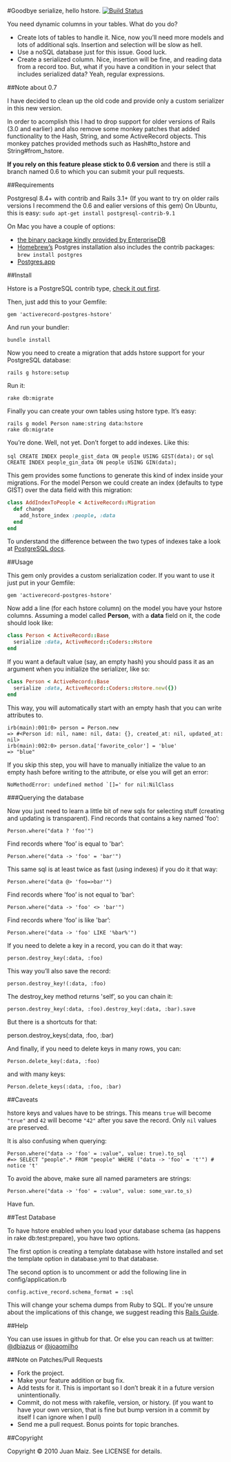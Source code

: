#Goodbye serialize, hello hstore. [![Build Status](https://secure.travis-ci.org/softa/activerecord-postgres-hstore.png?branch=master)](http://travis-ci.org/softa/activerecord-postgres-hstore)

You need dynamic columns in your tables. What do you do?

* Create lots of tables to handle it. Nice, now you’ll need more models and lots of additional sqls. Insertion and selection will be slow as hell.
* Use a noSQL database just for this issue. Good luck.
* Create a serialized column. Nice, insertion will be fine, and reading data from a record too. But, what if you have a condition in your select that includes serialized data? Yeah, regular expressions.

##Note about 0.7

I have decided to clean up the old code and provide only a custom serializer in this new version.

In order to acomplish this I had to drop support for older versions of Rails (3.0 and earlier) and also
remove some monkey patches that added functionality to the Hash, String, and some ActiveRecord objects.
This monkey patches provided methods such as Hash\#to\_hstore and String\#from\_hstore.


**If you rely on this feature please stick to 0.6 version** and there is still a branch named 0.6 to which you can submit your pull requests.

##Requirements

Postgresql 8.4+ with contrib and Rails 3.1+ (If you want to try on older rails versions I recommend the 0.6 and ealier versions of this gem)
On Ubuntu, this is easy: `sudo apt-get install postgresql-contrib-9.1`

On Mac you have a couple of options:

* [the binary package kindly provided by EnterpriseDB](http://www.enterprisedb.com/products-services-training/pgdownload#osx)
* [Homebrew’s](https://github.com/mxcl/homebrew) Postgres installation also includes the contrib packages: `brew install postgres`
* [Postgres.app](http://postgresapp.com/)

##Install


Hstore is a PostgreSQL contrib type, [check it out first](http://www.postgresql.org/docs/9.2/static/hstore.html).

Then, just add this to your Gemfile:

`gem 'activerecord-postgres-hstore'`

And run your bundler:

`bundle install`

Now you need to create a migration that adds hstore support for your
PostgreSQL database:

`rails g hstore:setup`

Run it:

`rake db:migrate`

Finally you can create your own tables using hstore type. It’s easy:

    rails g model Person name:string data:hstore
    rake db:migrate

You’re done.
Well, not yet. Don’t forget to add indexes. Like this:

```sql CREATE INDEX people_gist_data ON people USING GIST(data);```
or
```sql CREATE INDEX people_gin_data ON people USING GIN(data);```

This gem provides some functions to generate this kind of index inside your migrations.
For the model Person we could create an index (defaults to type GIST) over the data field with this migration:

```ruby
class AddIndexToPeople < ActiveRecord::Migration
  def change
    add_hstore_index :people, :data                                                                                                                                
  end 
end
```

To understand the difference between the two types of indexes take a
look at [PostgreSQL docs](http://www.postgresql.org/docs/9.2/static/textsearch-indexes.html).

##Usage

This gem only provides a custom serialization coder.
If you want to use it just put in your Gemfile:

    gem 'activerecord-postgres-hstore'

Now add a line (for each hstore column) on the model you have your hstore columns.
Assuming a model called **Person**, with a **data** field on it, the
code should look like:

```ruby
class Person < ActiveRecord::Base
  serialize :data, ActiveRecord::Coders::Hstore
end
```

If you want a default value (say, an empty hash) you should pass it as an argument when you
initialize the serializer, like so:

```ruby
class Person < ActiveRecord::Base
  serialize :data, ActiveRecord::Coders::Hstore.new({})
end
```

This way, you will automatically start with an empty hash that you can write attributes to.

    irb(main):001:0> person = Person.new
    => #<Person id: nil, name: nil, data: {}, created_at: nil, updated_at: nil>
    irb(main):002:0> person.data['favorite_color'] = 'blue'
    => "blue"

If you skip this step, you will have to manually initialize the value to an empty hash before
writing to the attribute, or else you will get an error:

    NoMethodError: undefined method `[]=' for nil:NilClass

###Querying the database

Now you just need to learn a little bit of new
sqls for selecting stuff (creating and updating is transparent).
Find records that contains a key named 'foo’:

    Person.where("data ? 'foo'")

Find records where 'foo’ is equal to 'bar’:

    Person.where("data -> 'foo' = 'bar'")

This same sql is at least twice as fast (using indexes) if you do it
that way:

    Person.where("data @> 'foo=>bar'")

Find records where 'foo’ is not equal to 'bar’:

    Person.where("data -> 'foo' <> 'bar'")

Find records where 'foo’ is like 'bar’:

    Person.where("data -> 'foo' LIKE '%bar%'")

If you need to delete a key in a record, you can do it that way:

    person.destroy_key(:data, :foo)

This way you’ll also save the record:

    person.destroy_key!(:data, :foo)

The destroy\_key method returns 'self’, so you can chain it:

    person.destroy_key(:data, :foo).destroy_key(:data, :bar).save

But there is a shortcuts for that:

   person.destroy_keys(:data, :foo, :bar)

And finally, if you need to delete keys in many rows, you can:

    Person.delete_key(:data, :foo)

and with many keys:

    Person.delete_keys(:data, :foo, :bar)

##Caveats

hstore keys and values have to be strings. This means `true` will become `"true"` and `42` will become `"42"` after you save the record. Only `nil` values are preserved.

It is also confusing when querying:

    Person.where("data -> 'foo' = :value", value: true).to_sql
    #=> SELECT "people".* FROM "people" WHERE ("data -> 'foo' = 't'") # notice 't'

To avoid the above, make sure all named parameters are strings:

    Person.where("data -> 'foo' = :value", value: some_var.to_s)

Have fun.

##Test Database

To have hstore enabled when you load your database schema (as happens in rake db:test:prepare), you
have two options.

The first option is creating a template database with hstore installed and set the template option
in database.yml to that database.

The second option is to uncomment or add the following line in config/application.rb

    config.active_record.schema_format = :sql

This will change your schema dumps from Ruby to SQL. If you're
unsure about the implications of this change, we suggest reading this
[Rails Guide](http://guides.rubyonrails.org/migrations.html#schema-dumping-and-you).

##Help

You can use issues in github for that. Or else you can reach us at
twitter: [@dbiazus](https://twitter.com/#!/dbiazus) or [@joaomilho](https://twitter.com/#!/joaomilho)

##Note on Patches/Pull Requests


* Fork the project.
* Make your feature addition or bug fix.
* Add tests for it. This is important so I don’t break it in a future version unintentionally.
* Commit, do not mess with rakefile, version, or history.  (if you want to have your own version, that is fine but bump version in a commit by itself I can ignore when I pull)
* Send me a pull request. Bonus points for topic branches.

##Copyright

Copyright © 2010 Juan Maiz. See LICENSE for details.
